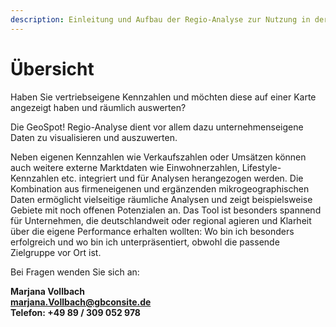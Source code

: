 ```yaml
---
description: Einleitung und Aufbau der Regio-Analyse zur Nutzung in der Gebietsanalyse
---
```


# Übersicht

Haben Sie vertriebseigene Kennzahlen und möchten diese auf einer Karte angezeigt haben und räumlich auswerten?

Die GeoSpot! Regio-Analyse dient vor allem dazu unternehmenseigene Daten zu visualisieren und auszuwerten. 

Neben eigenen Kennzahlen wie Verkaufszahlen oder Umsätzen können auch weitere externe Marktdaten wie Einwohnerzahlen, Lifestyle-Kennzahlen etc. integriert und für Analysen herangezogen werden. Die Kombination aus firmeneigenen und ergänzenden mikrogeographischen Daten ermöglicht vielseitige räumliche Analysen und zeigt beispielsweise Gebiete mit noch offenen Potenzialen an. 
Das Tool ist besonders spannend für Unternehmen, die deutschlandweit oder regional agieren und Klarheit über die eigene Performance erhalten wollten: Wo bin ich besonders erfolgreich und wo bin ich unterpräsentiert, obwohl die passende Zielgruppe vor Ort ist.


Bei Fragen wenden Sie sich an:

**Marjana Vollbach<br>
[marjana.Vollbach@gbconsite.de](mailto:marjana.vollbach@gbconsite.de)<br>
Telefon: +49 89 / 309 052 978**


